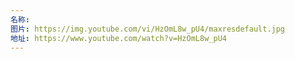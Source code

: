 ```yaml
---
名称: 
图片: https://img.youtube.com/vi/HzOmL8w_pU4/maxresdefault.jpg
地址: https://www.youtube.com/watch?v=HzOmL8w_pU4
---
```


